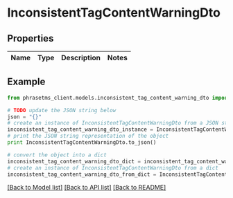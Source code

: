 # InconsistentTagContentWarningDto

## Properties

| Name | Type | Description | Notes |
| ---- | ---- | ----------- | ----- |

## Example

```python
from phrasetms_client.models.inconsistent_tag_content_warning_dto import InconsistentTagContentWarningDto

# TODO update the JSON string below
json = "{}"
# create an instance of InconsistentTagContentWarningDto from a JSON string
inconsistent_tag_content_warning_dto_instance = InconsistentTagContentWarningDto.from_json(json)
# print the JSON string representation of the object
print InconsistentTagContentWarningDto.to_json()

# convert the object into a dict
inconsistent_tag_content_warning_dto_dict = inconsistent_tag_content_warning_dto_instance.to_dict()
# create an instance of InconsistentTagContentWarningDto from a dict
inconsistent_tag_content_warning_dto_from_dict = InconsistentTagContentWarningDto.from_dict(inconsistent_tag_content_warning_dto_dict)
```

[[Back to Model list]](../README.md#documentation-for-models) [[Back to API list]](../README.md#documentation-for-api-endpoints) [[Back to README]](../README.md)

